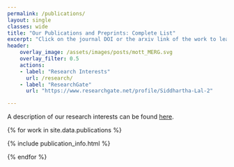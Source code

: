 ```yaml
---
permalink: /publications/
layout: single
classes: wide
title: "Our Publications and Preprints: Complete List"
excerpt: "Click on the journal DOI or the arxiv link of the work to learn more about it."
header:
    overlay_image: /assets/images/posts/mott_MERG.svg
    overlay_filter: 0.5
    actions:
    - label: "Research Interests"
      url: /research/
    - label: "ResearchGate"
      url: "https://www.researchgate.net/profile/Siddhartha-Lal-2"

---
```


A description of our research interests can be found [here](/research/).

{% for work in site.data.publications %}

{% include publication_info.html %}

{% endfor %}
